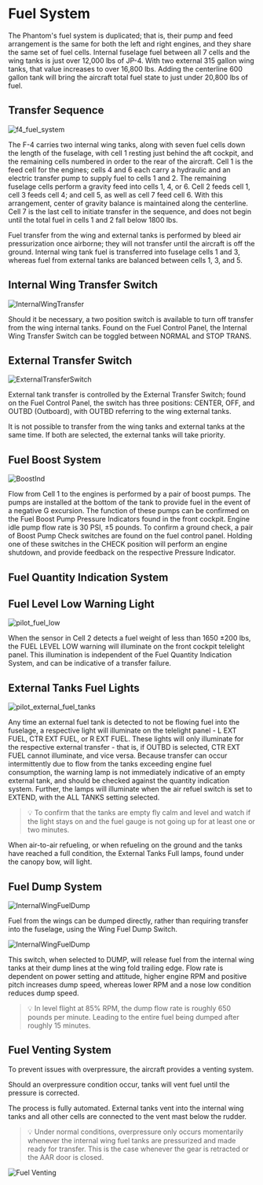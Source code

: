# Fuel System

The Phantom's fuel system is duplicated; that is, their pump and feed
arrangement is the same for both the left and right engines, and they share the
same set of fuel cells. Internal fuselage fuel between all 7 cells and the wing
tanks is just over 12,000 lbs of JP-4. With two external 315 gallon wing tanks,
that value increases to over 16,800 lbs. Adding the centerline 600 gallon tank
will bring the aircraft total fuel state to just under 20,800 lbs of fuel.

## Transfer Sequence

![f4_fuel_system](../../img/f4_fuel_system.jpg)

The F-4 carries two internal wing tanks, along with seven fuel cells down the
length of the fuselage, with cell 1 resting just behind the aft cockpit, and the
remaining cells numbered in order to the rear of the aircraft. Cell 1 is the
feed cell for the engines; cells 4 and 6 each carry a hydraulic and an electric
transfer pump to supply fuel to cells 1 and 2. The remaining fuselage cells
perform a gravity feed into cells 1, 4, or 6. Cell 2 feeds cell 1,
cell 3 feeds cell 4; and cell 5, as well as cell 7 feed cell 6.
With this arrangement, center of gravity
balance is maintained along the centerline. Cell 7 is the last cell to initiate
transfer in the sequence, and does not begin until the total fuel in cells 1 and
2 fall below 1800 lbs.

Fuel transfer from the wing and external tanks is performed by bleed air
pressurization once airborne; they will not transfer until the aircraft is off
the ground. Internal wing tank fuel is transferred into fuselage cells 1 and 3,
whereas fuel from external tanks are balanced between cells 1, 3, and 5.

## Internal Wing Transfer Switch

![InternalWingTransfer](../../img/pilot_internal_wing_transfer.jpg)

Should it be necessary, a two position switch is available to turn off transfer
from the wing internal tanks. Found on the Fuel Control Panel, the Internal Wing
Transfer Switch can be toggled between NORMAL and STOP TRANS.

## External Transfer Switch

![ExternalTransferSwitch](../../img/pilot_external_transfer_switch.jpg)

External tank transfer is controlled by the External Transfer Switch; found on
the Fuel Control Panel, the switch has three positions: CENTER, OFF, and OUTBD
(Outboard), with OUTBD referring to the wing external tanks.

It is not possible to transfer from the wing tanks and external tanks at the
same time. If both are selected, the external tanks will take priority.

## Fuel Boost System

![BoostInd](../../img/pilot_boost_pump_indicators.jpg)

Flow from Cell 1 to the engines is performed by a pair of boost pumps. The pumps
are installed at the bottom of the tank to provide fuel in the event of a
negative G excursion. The function of these pumps can be confirmed on the Fuel
Boost Pump Pressure Indicators found in the front cockpit. Engine idle pump flow
rate is 30 PSI, ±5 pounds. To confirm a ground check, a pair of Boost Pump Check
switches are found on the fuel control panel. Holding one of these switches in
the CHECK position will perform an engine shutdown, and provide feedback on the
respective Pressure Indicator.

## Fuel Quantity Indication System

## Fuel Level Low Warning Light

![pilot_fuel_low](../../img/pilot_fuel_level_low.jpg)

When the sensor in Cell 2 detects a fuel weight of less than 1650 ±200 lbs, the
FUEL LEVEL LOW warning will illuminate on the front
cockpit telelight panel.
This illumination is independent of the Fuel Quantity Indication System, and can
be indicative of a transfer failure.

## External Tanks Fuel Lights

![pilot_external_fuel_tanks](../../img/pilot_external_tanks_fuel_lights.jpg)

Any time an external fuel tank is detected to not be flowing fuel into the
fuselage, a respective light will illuminate on the telelight panel - L EXT FUEL, CTR EXT FUEL, or R
EXT FUEL. These lights will only illuminate for the respective external transfer - that is, if OUTBD
is selected, CTR EXT FUEL cannot illuminate, and vice versa. Because transfer can occur
intermittently due to flow from the tanks exceeding engine fuel consumption, the warning lamp is not
immediately indicative of an empty external tank, and should be checked against
the quantity indication system. Further, the lamps will illuminate when the air
refuel switch is set to EXTEND, with the ALL TANKS setting selected.

> 💡 To confirm that the tanks are empty fly calm and level and watch if the light
> stays on and the fuel gauge is not going up for at least one or two minutes.

When air-to-air refueling, or when refueling on the ground and the tanks have
reached a full condition, the External Tanks Full lamps, found under the canopy
bow, will light.

## Fuel Dump System

![InternalWingFuelDump](../../img/fuel_dumping.jpg)

Fuel from the wings can be dumped directly, rather than requiring transfer into
the fuselage, using the Wing Fuel Dump Switch.

![InternalWingFuelDump](../../img/pilot_fuel_dump_switch.jpg)

This switch, when selected to
DUMP, will release fuel from the internal wing tanks at their dump lines at the
wing fold trailing edge. Flow rate is dependent on power setting and attitude,
higher engine RPM and positive pitch increases dump speed, whereas lower RPM and
a nose low condition reduces dump speed.

> 💡 In level flight at 85% RPM, the dump
> flow rate is roughly 650 pounds per minute. Leading to the entire fuel being
> dumped after roughly 15 minutes.

## Fuel Venting System

To prevent issues with overpressure, the aircraft provides a venting system.

Should an overpressure condition occur, tanks will vent fuel until the pressure
is corrected.

The process is fully automated. External tanks vent into the internal wing tanks and
all other cells are connected to the vent mast below the rudder.

> 💡 Under normal conditions, overpressure only occurs momentarily whenever the internal
> wing fuel tanks are pressurized and made ready for transfer.
> This is the case whenever the gear is retracted or the AAR door is closed.

![Fuel Venting](../../img/f4_ext_farting.jpg)
